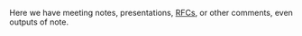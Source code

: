 Here we have meeting notes, presentations, [RFCs](https://www.wikiwand.com/en/Request_for_Comments), or other comments, even outputs of note.
